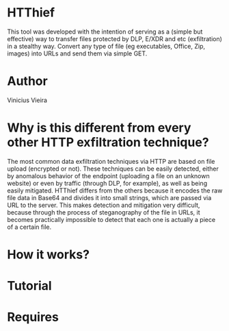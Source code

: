 # HTThief

This tool was developed with the intention of serving as a (simple but effective) way to transfer files protected by DLP, E/XDR and etc (exfiltration) in a stealthy way. Convert any type of file (eg executables, Office, Zip, images) into URLs and send them via simple GET.

# Author
Vinicius Vieira

# Why is this different from every other HTTP exfiltration technique?

The most common data exfiltration techniques via HTTP are based on file upload (encrypted or not). These techniques can be easily detected, either by anomalous behavior of the endpoint (uploading a file on an unknown website) or even by traffic (through DLP, for example), as well as being easily mitigated.
HTThief differs from the others because it encodes the raw file data in Base64 and divides it into small strings, which are passed via URL to the server. This makes detection and mitigation very difficult, because through the process of steganography of the file in URLs, it becomes practically impossible to detect that each one is actually a piece of a certain file.

# How it works?

# Tutorial

# Requires
